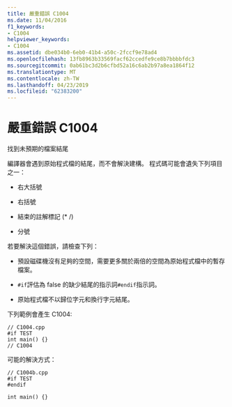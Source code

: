 ```yaml
---
title: 嚴重錯誤 C1004
ms.date: 11/04/2016
f1_keywords:
- C1004
helpviewer_keywords:
- C1004
ms.assetid: dbe034b0-6eb0-41b4-a50c-2fccf9e78ad4
ms.openlocfilehash: 13fb8963b33569facf62ccedfe9ce8b7bbbbfdc3
ms.sourcegitcommit: 0ab61bc3d2b6cfbd52a16c6ab2b97a8ea1864f12
ms.translationtype: MT
ms.contentlocale: zh-TW
ms.lasthandoff: 04/23/2019
ms.locfileid: "62383200"
---
```

# <a name="fatal-error-c1004"></a>嚴重錯誤 C1004

找到未預期的檔案結尾

編譯器會遇到原始程式檔的結尾，而不會解決建構。 程式碼可能會遺失下列項目之一：

- 右大括號

- 右括號

- 結束的註解標記 (* /)

- 分號

若要解決這個錯誤，請檢查下列：

- 預設磁碟機沒有足夠的空間，需要更多關於兩倍的空間為原始程式檔中的暫存檔案。

- `#if`評估為 false 的缺少結尾的指示詞`#endif`指示詞。

- 原始程式檔不以歸位字元和換行字元結尾。

下列範例會產生 C1004:

```
// C1004.cpp
#if TEST
int main() {}
// C1004
```

可能的解決方式：

```
// C1004b.cpp
#if TEST
#endif

int main() {}
```